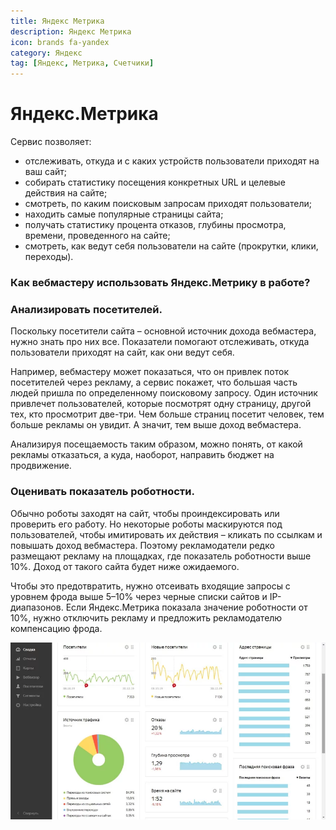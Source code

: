 ```yaml
---
title: Яндекс Метрика
description: Яндекс Метрика
icon: brands fa-yandex
category: Яндекс
tag: [Яндекс, Метрика, Счетчики]
---
```


# Яндекс.Метрика

Сервис позволяет:

* отслеживать, откуда и с каких устройств пользователи приходят на ваш сайт;
* собирать статистику посещения конкретных URL и целевые действия на сайте;
* смотреть, по каким поисковым запросам приходят пользователи;
* находить самые популярные страницы сайта;
* получать статистику процента отказов, глубины просмотра, времени, проведенного на сайте;
* смотреть, как ведут себя пользователи на сайте (прокрутки, клики, переходы).

### Как вебмастеру использовать Яндекс.Метрику в работе?

### Анализировать посетителей.

Поскольку посетители сайта – основной источник дохода вебмастера, нужно знать про них все. Показатели помогают отслеживать, откуда пользователи приходят на сайт, как они ведут себя.

Например, вебмастеру может показаться, что он привлек поток посетителей через рекламу, а сервис покажет, что большая часть людей пришла по определенному поисковому запросу. Один источник привлечет пользователей, которые посмотрят одну страницу, другой тех, кто просмотрит две-три. Чем больше страниц посетит человек, тем больше рекламы он увидит. А значит, тем выше доход вебмастера.

Анализируя посещаемость таким образом, можно понять, от какой рекламы отказаться, а куда, наоборот, направить бюджет на продвижение.

### Оценивать показатель роботности.

Обычно роботы заходят на сайт, чтобы проиндексировать или проверить его работу. Но некоторые роботы маскируются под пользователей, чтобы имитировать их действия – кликать по ссылкам и повышать доход вебмастера. Поэтому рекламодатели редко размещают рекламу на площадках, где показатель роботности выше 10%. Доход от такого сайта будет ниже ожидаемого.

Чтобы это предотвратить, нужно отсеивать входящие запросы с уровнем фрода выше 5–10% через черные списки сайтов и IP-диапазонов. Если Яндекс.Метрика показала значение роботности от 10%, нужно отключить рекламу и предложить рекламодателю компенсацию фрода.

![Картинка](./metrika1.png)
